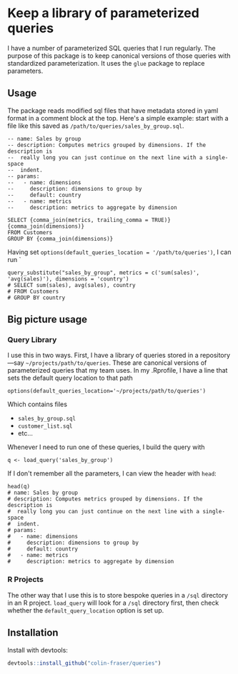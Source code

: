 
# Keep a library of parameterized queries

<!-- badges: start -->
<!-- badges: end -->

I have a number of parameterized SQL queries that I run regularly. The purpose of this package is to keep canonical versions of those queries with standardized parameterization. It uses the `glue` package to replace parameters.

## Usage

The package reads modified sql files that have metadata stored in yaml format in a comment block at the top. Here's a simple example: start with a file like this saved as `/path/to/queries/sales_by_group.sql`.

```
-- name: Sales by group
-- description: Computes metrics grouped by dimensions. If the description is 
--  really long you can just continue on the next line with a single-space 
--  indent.
-- params:
--   - name: dimensions
--     description: dimensions to group by
--     default: country
--   - name: metrics
--     description: metrics to aggregate by dimension

SELECT {comma_join(metrics, trailing_comma = TRUE)} {comma_join(dimensions)}
FROM Customers
GROUP BY {comma_join(dimensions)}

```

Having set `options(default_queries_location = '/path/to/queries')`, I can run `

```
query_substitute("sales_by_group", metrics = c('sum(sales)', 'avg(sales)'), dimensions = 'country')
# SELECT sum(sales), avg(sales), country
# FROM Customers
# GROUP BY country
```

## Big picture usage

### Query Library

I use this in two ways. First, I have a library of queries stored in a repository—say `~/projects/path/to/queries`. These are canonical versions of parameterized queries that my team uses. In my .Rprofile, I have a line that sets the default query location to that path

`options(default_queries_location='~/projects/path/to/queries')`

Which contains files

- `sales_by_group.sql`
- `customer_list.sql`
- etc...

Whenever I need to run one of these queries, I build the query with

`q <- load_query('sales_by_group')`

If I don't remember all the parameters, I can view the header with `head`:

```
head(q)
# name: Sales by group
# description: Computes metrics grouped by dimensions. If the description is
#  really long you can just continue on the next line with a single-space
#  indent.
# params:
#   - name: dimensions
#     description: dimensions to group by
#     default: country
#   - name: metrics
#     description: metrics to aggregate by dimension
```

### R Projects
The other way that I use this is to store bespoke queries in a `/sql` directory in an R project. `load_query` will look for a `/sql` directory first, then check whether the `default_query_location` option is set up.

## Installation

Install with devtools:

``` r
devtools::install_github("colin-fraser/queries")
```
